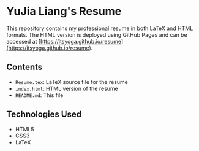 # YuJia Liang's Resume

This repository contains my professional resume in both LaTeX and HTML formats. The HTML version is deployed using GitHub Pages and can be accessed at [https://itsyoga.github.io/resume](https://itsyoga.github.io/resume).

## Contents

- `Resume.tex`: LaTeX source file for the resume
- `index.html`: HTML version of the resume
- `README.md`: This file

## Technologies Used

- HTML5
- CSS3
- LaTeX 